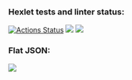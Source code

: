 ### Hexlet tests and linter status:
[![Actions Status](https://github.com/brempavel/backend-project-46/workflows/hexlet-check/badge.svg)](https://github.com/brempavel/backend-project-46/actions)
<a href="https://codeclimate.com/github/brempavel/backend-project-46/maintainability"><img src="https://api.codeclimate.com/v1/badges/57649de50aa844093844/maintainability" /></a>
<a href="https://codeclimate.com/github/brempavel/backend-project-46/test_coverage"><img src="https://api.codeclimate.com/v1/badges/57649de50aa844093844/test_coverage" /></a>

### Flat JSON:
<a href="https://asciinema.org/a/ecS9qyqH397Qp4YrdywXZSYi1" target="_blank"><img src="https://asciinema.org/a/ecS9qyqH397Qp4YrdywXZSYi1.svg" /></a>
